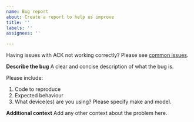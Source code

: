 ```yaml
---
name: Bug report
about: Create a report to help us improve
title: ''
labels: ''
assignees: ''

---
```


Having issues with ACK not working correctly? Please see [common issues](COMMON_ISSUES.md).

**Describe the bug**
A clear and concise description of what the bug is.

Please include:
1. Code to reproduce
2. Expected behaviour
3. What device(es) are you using? Please specify make and model.

**Additional context**
Add any other context about the problem here.
